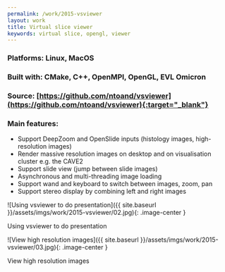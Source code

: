 ```yaml
---
permalink: /work/2015-vsviewer
layout: work
title: Virtual slice viewer
keywords: virtual slice, opengl, viewer
---
```


### **Platforms:** Linux, MacOS

### **Built with:** CMake, C++, OpenMPI, OpenGL, EVL Omicron

### **Source:** [https://github.com/ntoand/vsviewer](https://github.com/ntoand/vsviewer){:target="_blank"}

### **Main features:**

- Support DeepZoom and OpenSlide inputs (histology images, high-resolution images)
- Render massive resolution images on desktop and on visualisation cluster e.g. the CAVE2
- Support slide view (jump between slide images)
- Asynchronous and multi-threading image loading
- Support wand and keyboard to switch between images, zoom, pan
- Support stereo display by combining left and right images

![Using vsviewer to do presentation]({{ site.baseurl }}/assets/imgs/work/2015-vsviewer/02.jpg){: .image-center }
<p class="caption">Using vsviewer to do presentation</p>

![View high resolution images]({{ site.baseurl }}/assets/imgs/work/2015-vsviewer/03.jpg){: .image-center }
<p class="caption">View high resolution images</p>
